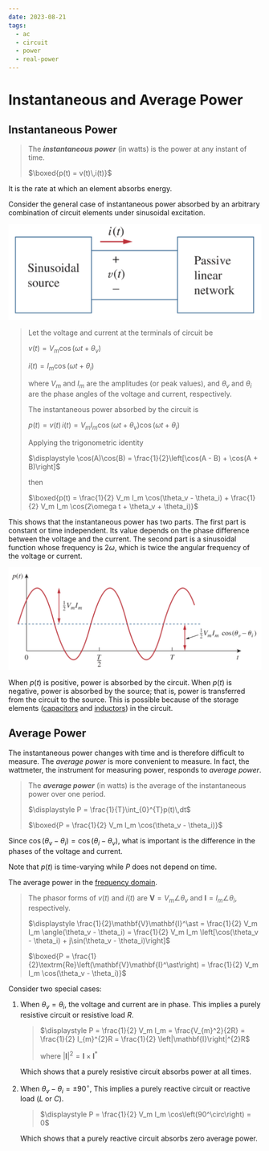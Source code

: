 ```yaml
---
date: 2023-08-21
tags:
  - ac
  - circuit
  - power
  - real-power
---
```


# Instantaneous and Average Power

## Instantaneous Power

> The ***instantaneous power*** (in watts) is the power at any instant of time.
>
> $\boxed{p(t) = v(t)\,i(t)}$

It is the rate at which an element absorbs energy.

Consider the general case of instantaneous power absorbed by an arbitrary combination of circuit elements under sinusoidal excitation.

![](./media/sinusoidal-current-and-passive-linear-circuit.png)

> Let the voltage and current at the terminals of circuit be
>
> $\displaystyle v(t) = V_m \cos(\omega t + \theta_v)$
>
> $\displaystyle i(t) = I_m \cos(\omega t + \theta_i)$
>
> where $V_m$ and $I_m$ are the amplitudes (or peak values), and $\theta_v$ and $\theta_i$ are the phase angles of the voltage and current, respectively.
>
> The instantaneous power absorbed by the circuit is
>
> $\displaystyle p(t) = v(t)\,i(t) = V_m I_m \cos(\omega t + \theta_v)\cos(\omega t + \theta_i)$
>
> Applying the trigonometric identity
>
> $\displaystyle \cos(A)\cos(B) = \frac{1}{2}\left[\cos(A - B) + \cos(A + B)\right]$
>
> then
>
> $\boxed{p(t) = \frac{1}{2} V_m I_m \cos(\theta_v - \theta_i) + \frac{1}{2} V_m I_m \cos(2\omega t + \theta_v + \theta_i)}$

This shows that the instantaneous power has two parts. The first part is constant or time independent. Its value depends on the phase difference between the voltage and the current. The second part is a sinusoidal function whose frequency is $2\omega$, which is twice the angular frequency of the voltage or current.

![](./media/instantaneous-power-plot.png)

When $p(t)$ is positive, power is absorbed by the circuit. When $p(t)$ is negative, power is absorbed by the source; that is, power is transferred from the circuit to the source. This is possible because of the storage elements ([capacitors](48507115.md) and [inductors](8be49ac8.md)) in the circuit.

## Average Power

The instantaneous power changes with time and is therefore difficult to measure. The *average power* is more convenient to measure. In fact, the wattmeter, the instrument for measuring power, responds to *average power*.

> The ***average power*** (in watts) is the average of the instantaneous power over one period.
>
> $\displaystyle P = \frac{1}{T}\int_{0}^{T}p(t)\,dt$
>
> $\boxed{P = \frac{1}{2} V_m I_m \cos(\theta_v - \theta_i)}$

Since $\cos(\theta_v - \theta_i) = \cos(\theta_i - \theta_v)$, what is important is the difference in the phases of the voltage and current.

Note that $p(t)$ is time-varying while $P$ does not depend on time.

The average power in the [frequency domain](82b1dcbd.md).

> The phasor forms of $v(t)$ and $i(t)$ are $\mathbf{V} = V_m\angle\theta_v$ and $\mathbf{I} = I_m\angle\theta_i$, respectively.
>
> $\displaystyle \frac{1}{2}\mathbf{V}\mathbf{I}^\ast = \frac{1}{2} V_m I_m \angle(\theta_v - \theta_i) = \frac{1}{2} V_m I_m \left[\cos(\theta_v - \theta_i) + j\sin(\theta_v - \theta_i)\right]$
>
> $\boxed{P = \frac{1}{2}\textrm{Re}\left(\mathbf{V}\mathbf{I}^\ast\right) = \frac{1}{2} V_m I_m \cos(\theta_v - \theta_i)}$

Consider two special cases:

1. When $\theta_v = \theta_i$, the voltage and current are in phase. This implies a purely resistive circuit or resistive load $R$.

    > $\displaystyle P = \frac{1}{2} V_m I_m = \frac{V_{m}^2}{2R} = \frac{1}{2} I_{m}^{2}R = \frac{1}{2} \left|\mathbf{I}\right|^{2}R$
    >
    > where $\displaystyle \left|\mathbf{I}\right|^2 = \mathbf{I}\times\mathbf{I}^\ast$

    Which shows that a purely resistive circuit absorbs power at all times.

2. When $\theta_v - \theta_i = \pm 90^\circ$, This implies a purely reactive circuit or reactive load ($L$ or $C$).

    > $\displaystyle P = \frac{1}{2} V_m I_m \cos\left(90^\circ\right) = 0$

    Which shows that a purely reactive circuit absorbs zero average power.
